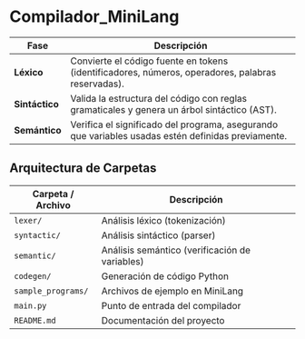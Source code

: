 # Compilador_MiniLang

| Fase           | Descripción                                                                                         |
|----------------|-------------------------------------------------------------------------------------------------|
| **Léxico**     | Convierte el código fuente en tokens (identificadores, números, operadores, palabras reservadas).|
| **Sintáctico** | Valida la estructura del código con reglas gramaticales y genera un árbol sintáctico (AST).      |
| **Semántico**  | Verifica el significado del programa, asegurando que variables usadas estén definidas previamente.|





## Arquitectura de Carpetas

| Carpeta / Archivo   | Descripción                                  |
|--------------------|----------------------------------------------|
| `lexer/`           | Análisis léxico (tokenización)               |
| `syntactic/`       | Análisis sintáctico (parser)                  |
| `semantic/`        | Análisis semántico (verificación de variables)|
| `codegen/`         | Generación de código Python                    |
| `sample_programs/` | Archivos de ejemplo en MiniLang                |
| `main.py`          | Punto de entrada del compilador                |
| `README.md`        | Documentación del proyecto                      |

